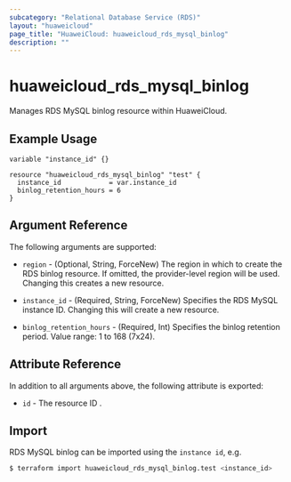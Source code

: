 ```yaml
---
subcategory: "Relational Database Service (RDS)"
layout: "huaweicloud"
page_title: "HuaweiCloud: huaweicloud_rds_mysql_binlog"
description: ""
---
```


# huaweicloud_rds_mysql_binlog

Manages RDS MySQL binlog resource within HuaweiCloud.

## Example Usage

```hcl
variable "instance_id" {}

resource "huaweicloud_rds_mysql_binlog" "test" {
  instance_id            = var.instance_id
  binlog_retention_hours = 6
}
```

## Argument Reference

The following arguments are supported:

* `region` - (Optional, String, ForceNew) The region in which to create the RDS binlog resource. If omitted, the
  provider-level region will be used. Changing this creates a new resource.

* `instance_id` - (Required, String, ForceNew) Specifies the RDS MySQL instance ID. Changing this will create a new resource.

* `binlog_retention_hours` - (Required, Int) Specifies the binlog retention period. Value range: 1 to 168 (7x24).

## Attribute Reference

In addition to all arguments above, the following attribute is exported:

* `id` - The resource ID .

## Import

RDS MySQL binlog can be imported using the `instance id`, e.g.

```bash
$ terraform import huaweicloud_rds_mysql_binlog.test <instance_id>
```
